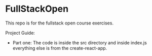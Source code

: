 # FullStackOpen

This repo is for the fullstack open course exercises.

Project Guide: 

* Part one: 
    The code is inside the src directory and inside index.js everything else is from the create-react-app.

